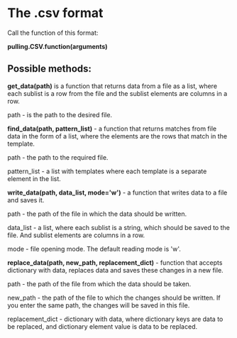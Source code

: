 # The .csv format
Call the function of this format:

**pulling.CSV.function(arguments)**
## Possible methods:
**get_data(path)** is a function that returns data from a file as a list, where each sublist is a row from the file and the sublist elements are columns in a row.

path - is the path to the desired file.


**find_data(path, pattern_list)** - a function that returns matches from file data in the form of a list, where the elements are the rows that match in the template.

path - the path to the required file.

pattern_list - a list with templates where each template is a separate element in the list.


**write_data(path, data_list, mode='w')** - a function that writes data to a file and saves it.

path - the path of the file in which the data should be written.

data_list - a list, where each sublist is a string, which should be saved to the file. And sublist elements are columns in a row.

mode - file opening mode. The default reading mode is 'w'.



**replace_data(path, new_path, replacement_dict)** - function that accepts dictionary with data, replaces data and saves these changes in a new file.

path - the path of the file from which the data should be taken.

new_path - the path of the file to which the changes should be written. If you enter the same path, the changes will be saved in this file.

replacement_dict - dictionary with data, where dictionary keys are data to be replaced, and dictionary element value is data to be replaced.